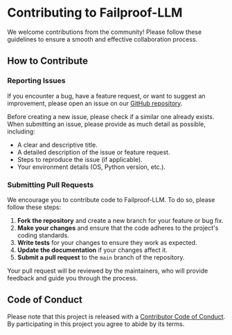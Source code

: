 # Contributing to Failproof-LLM

We welcome contributions from the community! Please follow these guidelines to ensure a smooth and effective collaboration process.

## How to Contribute

### Reporting Issues

If you encounter a bug, have a feature request, or want to suggest an improvement, please open an issue on our [GitHub repository](https://github.com/failproof-llm/failproof-llm/issues).

Before creating a new issue, please check if a similar one already exists. When submitting an issue, please provide as much detail as possible, including:

*   A clear and descriptive title.
*   A detailed description of the issue or feature request.
*   Steps to reproduce the issue (if applicable).
*   Your environment details (OS, Python version, etc.).

### Submitting Pull Requests

We encourage you to contribute code to Failproof-LLM. To do so, please follow these steps:

1.  **Fork the repository** and create a new branch for your feature or bug fix.
2.  **Make your changes** and ensure that the code adheres to the project's coding standards.
3.  **Write tests** for your changes to ensure they work as expected.
4.  **Update the documentation** if your changes affect it.
5.  **Submit a pull request** to the `main` branch of the repository.

Your pull request will be reviewed by the maintainers, who will provide feedback and guide you through the process.

## Code of Conduct

Please note that this project is released with a [Contributor Code of Conduct](CODE_OF_CONDUCT.md). By participating in this project you agree to abide by its terms.
